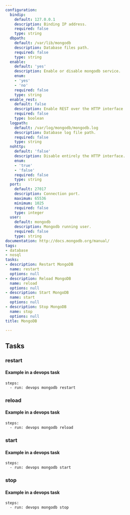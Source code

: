 ```yaml
---
configuration:
  bindip:
    default: 127.0.0.1
    description: Binding IP address.
    required: false
    type: string
  dbpath:
    default: /var/lib/mongodb
    description: Database files path.
    required: false
    type: string
  enable:
    default: 'yes'
    description: Enable or disable mongodb service.
    enum:
    - 'yes'
    - 'no'
    required: false
    type: string
  enable_rest:
    default: false
    description: Enable REST over the HTTP interface
    required: false
    type: boolean
  logpath:
    default: /var/log/mongodb/mongodb.log
    description: Database log file path.
    required: false
    type: string
  nohttp:
    default: 'false'
    description: Disable entirely the HTTP interface.
    enum:
    - 'true'
    - 'false'
    required: false
    type: string
  port:
    default: 27017
    description: Connection port.
    maximum: 65536
    minimum: 1025
    required: false
    type: integer
  user:
    default: mongodb
    description: Mongodb running user.
    required: false
    type: string
documentation: http://docs.mongodb.org/manual/
tags:
- database
- nosql
tasks:
- description: Restart MongoDB
  name: restart
  options: null
- description: Reload MongoDB
  name: reload
  options: null
- description: Start MongoDB
  name: start
  options: null
- description: Stop MongoDB
  name: stop
  options: null
title: MongoDB

---
```


## Tasks
### restart

#### Example in a devops task

    steps:
      - run: devops mongodb restart

### reload

#### Example in a devops task

    steps:
      - run: devops mongodb reload

### start

#### Example in a devops task

    steps:
      - run: devops mongodb start

### stop

#### Example in a devops task

    steps:
      - run: devops mongodb stop
